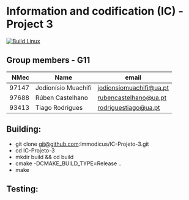 # Information and codification (IC) - Project 3

[![Build Linux](https://github.com/Immodicus/IC-Projeto-3/actions/workflows/build-linux.yml/badge.svg?branch=master)](https://github.com/Immodicus/IC-Projeto-3/actions/workflows/build-linux.yml)

## Group members - G11

|  NMec | Name                | email                   |
| ----: | ------------------- | ----------------------- |
| 97147 | Jodionísio Muachifi | jodionsiomuachifi@ua.pt |
| 97688 | Rúben Castelhano    | rubencastelhano@ua.pt   |
| 93413 | Tiago Rodrigues     | rodriguestiago@ua.pt    |

## Building:

- git clone git@github.com:Immodicus/IC-Projeto-3.git
- cd IC-Projeto-3
- mkdir build && cd build
- cmake -DCMAKE_BUILD_TYPE=Release ..
- make

## Testing:

